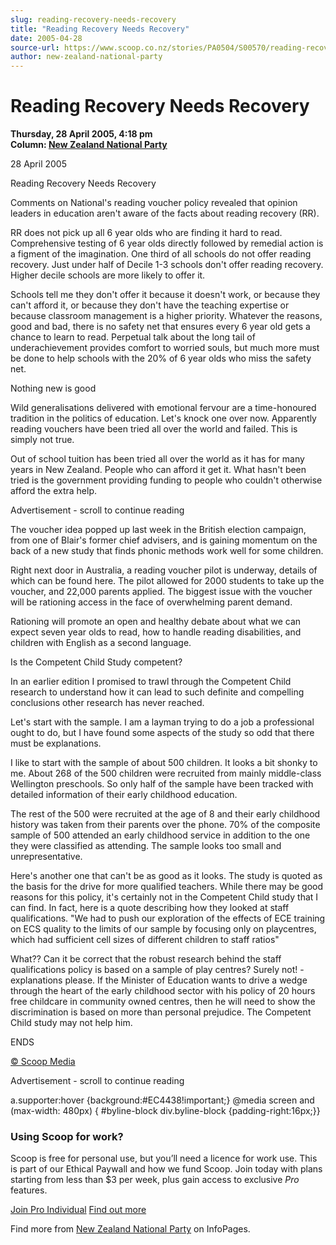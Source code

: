 ```yaml
---
slug: reading-recovery-needs-recovery
title: "Reading Recovery Needs Recovery"
date: 2005-04-28
source-url: https://www.scoop.co.nz/stories/PA0504/S00570/reading-recovery-needs-recovery.htm
author: new-zealand-national-party
---
```

Reading Recovery Needs Recovery
===============================

**Thursday, 28 April 2005, 4:18 pm**  
**Column: [New Zealand National Party](https://info.scoop.co.nz/New_Zealand_National_Party)**

28 April 2005

Reading Recovery Needs Recovery

Comments on National's reading voucher policy revealed that opinion leaders in education aren't aware of the facts about reading recovery (RR).

RR does not pick up all 6 year olds who are finding it hard to read. Comprehensive testing of 6 year olds directly followed by remedial action is a figment of the imagination. One third of all schools do not offer reading recovery. Just under half of Decile 1-3 schools don't offer reading recovery. Higher decile schools are more likely to offer it.

Schools tell me they don't offer it because it doesn't work, or because they can't afford it, or because they don't have the teaching expertise or because classroom management is a higher priority. Whatever the reasons, good and bad, there is no safety net that ensures every 6 year old gets a chance to learn to read. Perpetual talk about the long tail of underachievement provides comfort to worried souls, but much more must be done to help schools with the 20% of 6 year olds who miss the safety net.

Nothing new is good

Wild generalisations delivered with emotional fervour are a time-honoured tradition in the politics of education. Let's knock one over now. Apparently reading vouchers have been tried all over the world and failed. This is simply not true.

Out of school tuition has been tried all over the world as it has for many years in New Zealand. People who can afford it get it. What hasn't been tried is the government providing funding to people who couldn't otherwise afford the extra help.

Advertisement - scroll to continue reading





The voucher idea popped up last week in the British election campaign, from one of Blair's former chief advisers, and is gaining momentum on the back of a new study that finds phonic methods work well for some children.

Right next door in Australia, a reading voucher pilot is underway, details of which can be found here. The pilot allowed for 2000 students to take up the voucher, and 22,000 parents applied. The biggest issue with the voucher will be rationing access in the face of overwhelming parent demand.

Rationing will promote an open and healthy debate about what we can expect seven year olds to read, how to handle reading disabilities, and children with English as a second language.

Is the Competent Child Study competent?

In an earlier edition I promised to trawl through the Competent Child research to understand how it can lead to such definite and compelling conclusions other research has never reached.

Let's start with the sample. I am a layman trying to do a job a professional ought to do, but I have found some aspects of the study so odd that there must be explanations.

I like to start with the sample of about 500 children. It looks a bit shonky to me. About 268 of the 500 children were recruited from mainly middle-class Wellington preschools. So only half of the sample have been tracked with detailed information of their early childhood education.

The rest of the 500 were recruited at the age of 8 and their early childhood history was taken from their parents over the phone. 70% of the composite sample of 500 attended an early childhood service in addition to the one they were classified as attending. The sample looks too small and unrepresentative.

Here's another one that can't be as good as it looks. The study is quoted as the basis for the drive for more qualified teachers. While there may be good reasons for this policy, it's certainly not in the Competent Child study that I can find. In fact, here is a quote describing how they looked at staff qualifications. \"We had to push our exploration of the effects of ECE training on ECS quality to the limits of our sample by focusing only on playcentres, which had sufficient cell sizes of different children to staff ratios"

  
What?? Can it be correct that the robust research behind the staff qualifications policy is based on a sample of play centres? Surely not! - explanations please. If the Minister of Education wants to drive a wedge through the heart of the early childhood sector with his policy of 20 hours free childcare in community owned centres, then he will need to show the discrimination is based on more than personal prejudice. The Competent Child study may not help him.

ENDS

[© Scoop Media](http://www.scoop.co.nz/about/terms.html)  

Advertisement - scroll to continue reading



a.supporter:hover {background:#EC4438!important;} @media screen and (max-width: 480px) { #byline-block div.byline-block {padding-right:16px;}}

### Using Scoop for work?

Scoop is free for personal use, but you’ll need a licence for work use. This is part of our Ethical Paywall and how we fund Scoop. Join today with plans starting from less than $3 per week, plus gain access to exclusive _Pro_ features.  
  
[Join Pro Individual](https://pro.scoop.co.nz/Individual/?from=ProIn24) [Find out more](https://pro.scoop.co.nz/using-scoop-for-work/?from=ProIn24)

Find more from [New Zealand National Party](https://info.scoop.co.nz/New_Zealand_National_Party) on InfoPages.